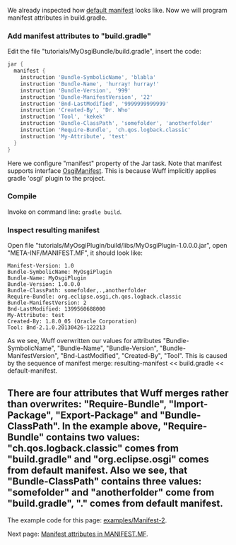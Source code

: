 We already inspected how [default manifest](Default-manifest) looks like. Now we will program manifest attributes in build.gradle.

### Add manifest attributes to "build.gradle"

Edit the file "tutorials/MyOsgiBundle/build.gradle", insert the code:

```groovy
jar {
  manifest {
    instruction 'Bundle-SymbolicName', 'blabla'
    instruction 'Bundle-Name', 'hurray! hurray!'
    instruction 'Bundle-Version', '999'
    instruction 'Bundle-ManifestVersion', '22'
    instruction 'Bnd-LastModified', '9999999999999'                                    
    instruction 'Created-By', 'Dr. Who'
    instruction 'Tool', 'kekek'
    instruction 'Bundle-ClassPath', 'somefolder', 'anotherfolder'
    instruction 'Require-Bundle', 'ch.qos.logback.classic'
    instruction 'My-Attribute', 'test'
  }
}
```

Here we configure "manifest" property of the Jar task. Note that manifest supports interface [OsgiManifest](http://www.gradle.org/docs/current/javadoc/org/gradle/api/plugins/osgi/OsgiManifest.html). This is because Wuff implicitly applies gradle 'osgi' plugin to the project.

### Compile

Invoke on command line: `gradle build`.

### Inspect resulting manifest

Open file "tutorials/MyOsgiPlugin/build/libs/MyOsgiPlugin-1.0.0.0.jar", open "META-INF/MANIFEST.MF", it should look like:

```
Manifest-Version: 1.0
Bundle-SymbolicName: MyOsgiPlugin
Bundle-Name: MyOsgiPlugin
Bundle-Version: 1.0.0.0
Bundle-ClassPath: somefolder,.,anotherfolder
Require-Bundle: org.eclipse.osgi,ch.qos.logback.classic
Bundle-ManifestVersion: 2
Bnd-LastModified: 1399560688000
My-Attribute: test
Created-By: 1.8.0_05 (Oracle Corporation)
Tool: Bnd-2.1.0.20130426-122213
```

As we see, Wuff overwritten our values for attributes "Bundle-SymbolicName", "Bundle-Name", "Bundle-Version", "Bundle-ManifestVersion", "Bnd-LastModified", "Created-By", "Tool". This is caused by the sequence of manifest merge: resulting-manifest << build.gradle << default-manifest.

There are four attributes that Wuff merges rather than overwrites: "Require-Bundle", "Import-Package", "Export-Package" and "Bundle-ClassPath". In the example above, "Require-Bundle" contains two values: "ch.qos.logback.classic" comes from "build.gradle" and "org.eclipse.osgi" comes from default manifest. Also we see, that "Bundle-ClassPath" contains three values: "somefolder" and "anotherfolder" come from "build.gradle", "." comes from default manifest.
---

The example code for this page: [examples/Manifest-2](../tree/master/examples/Manifest-2).

Next page: [Manifest attributes in MANIFEST.MF](Manifest-attributes-in-MANIFEST.MF).
